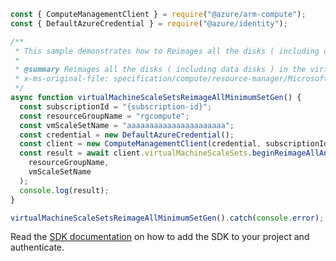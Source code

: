 ```javascript
const { ComputeManagementClient } = require("@azure/arm-compute");
const { DefaultAzureCredential } = require("@azure/identity");

/**
 * This sample demonstrates how to Reimages all the disks ( including data disks ) in the virtual machines in a VM scale set. This operation is only supported for managed disks.
 *
 * @summary Reimages all the disks ( including data disks ) in the virtual machines in a VM scale set. This operation is only supported for managed disks.
 * x-ms-original-file: specification/compute/resource-manager/Microsoft.Compute/stable/2021-11-01/examples/compute/VirtualMachineScaleSets_ReimageAll_MinimumSet_Gen.json
 */
async function virtualMachineScaleSetsReimageAllMinimumSetGen() {
  const subscriptionId = "{subscription-id}";
  const resourceGroupName = "rgcompute";
  const vmScaleSetName = "aaaaaaaaaaaaaaaaaaaaaa";
  const credential = new DefaultAzureCredential();
  const client = new ComputeManagementClient(credential, subscriptionId);
  const result = await client.virtualMachineScaleSets.beginReimageAllAndWait(
    resourceGroupName,
    vmScaleSetName
  );
  console.log(result);
}

virtualMachineScaleSetsReimageAllMinimumSetGen().catch(console.error);
```

Read the [SDK documentation](https://github.com/Azure/azure-sdk-for-js/blob/%40azure%2Farm-compute_17.3.1/sdk/compute/arm-compute/README.md) on how to add the SDK to your project and authenticate.
